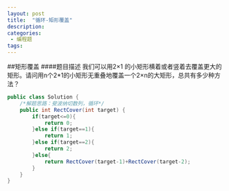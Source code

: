 ```yaml
---
layout: post
title:  "循环-矩形覆盖"
description: 
categories:
 - 编程题
tags:
---
```



##矩形覆盖
####题目描述
我们可以用2×1 的小矩形横着或者竖着去覆盖更大的矩形。请问用n个2*1的小矩形无重叠地覆盖一个2×n的大矩形，总共有多少种方法？

```java
public class Solution {
    /*解题思路：斐波纳切数列，循环*/
    public int RectCover(int target) {
        if(target<=0){
            return 0;
        }else if(target==1){
            return 1;
        }else if(target==2){
            return 2;
        }else{
            return RectCover(target-1)+RectCover(target-2);
        }
    }
}
```
